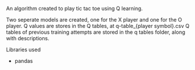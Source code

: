 An algorithm created to play tic tac toe using Q learning. 

Two seperate models are created, one for the X player and one for the O player.
Q values are stores in the Q tables, at q-table_{player symbol}.csv
Q tables of previous training attempts are stored in the q tables folder, along with descriptions.

Libraries used
- pandas
